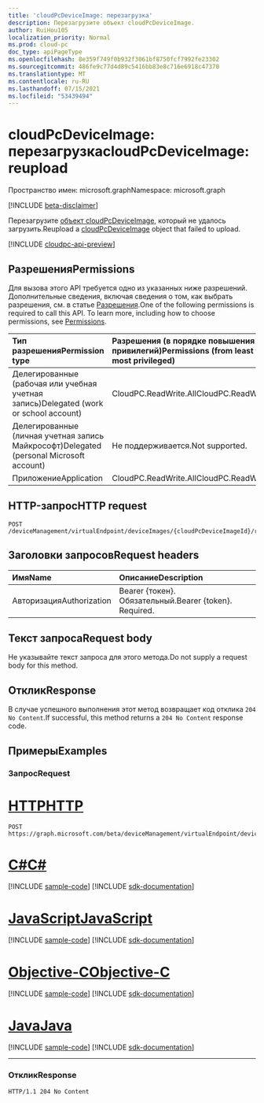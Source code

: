 ```yaml
---
title: 'cloudPcDeviceImage: перезагрузка'
description: Перезагрузите объект cloudPcDeviceImage.
author: RuiHou105
localization_priority: Normal
ms.prod: cloud-pc
doc_type: apiPageType
ms.openlocfilehash: 8e359f749f0b932f3061bf8750fcf7992fe23302
ms.sourcegitcommit: 486fe9c77d4d89c5416bb83e8c716e6918c47370
ms.translationtype: MT
ms.contentlocale: ru-RU
ms.lasthandoff: 07/15/2021
ms.locfileid: "53439494"
---
```

# <a name="cloudpcdeviceimage-reupload"></a><span data-ttu-id="ce9fc-103">cloudPcDeviceImage: перезагрузка</span><span class="sxs-lookup"><span data-stu-id="ce9fc-103">cloudPcDeviceImage: reupload</span></span>

<span data-ttu-id="ce9fc-104">Пространство имен: microsoft.graph</span><span class="sxs-lookup"><span data-stu-id="ce9fc-104">Namespace: microsoft.graph</span></span>

[!INCLUDE [beta-disclaimer](../../includes/beta-disclaimer.md)]

<span data-ttu-id="ce9fc-105">Перезагрузите [объект cloudPcDeviceImage,](../resources/cloudpcdeviceimage.md) который не удалось загрузить.</span><span class="sxs-lookup"><span data-stu-id="ce9fc-105">Reupload a [cloudPcDeviceImage](../resources/cloudpcdeviceimage.md) object that failed to upload.</span></span>

[!INCLUDE [cloudpc-api-preview](../../includes/cloudpc-api-preview.md)]
## <a name="permissions"></a><span data-ttu-id="ce9fc-106">Разрешения</span><span class="sxs-lookup"><span data-stu-id="ce9fc-106">Permissions</span></span>

<span data-ttu-id="ce9fc-p101">Для вызова этого API требуется одно из указанных ниже разрешений. Дополнительные сведения, включая сведения о том, как выбрать разрешения, см. в статье [Разрешения](/graph/permissions-reference).</span><span class="sxs-lookup"><span data-stu-id="ce9fc-p101">One of the following permissions is required to call this API. To learn more, including how to choose permissions, see [Permissions](/graph/permissions-reference).</span></span>

|<span data-ttu-id="ce9fc-109">Тип разрешения</span><span class="sxs-lookup"><span data-stu-id="ce9fc-109">Permission type</span></span>|<span data-ttu-id="ce9fc-110">Разрешения (в порядке повышения привилегий)</span><span class="sxs-lookup"><span data-stu-id="ce9fc-110">Permissions (from least to most privileged)</span></span>|
|:---|:---|
|<span data-ttu-id="ce9fc-111">Делегированные (рабочая или учебная учетная запись)</span><span class="sxs-lookup"><span data-stu-id="ce9fc-111">Delegated (work or school account)</span></span>|<span data-ttu-id="ce9fc-112">CloudPC.ReadWrite.All</span><span class="sxs-lookup"><span data-stu-id="ce9fc-112">CloudPC.ReadWrite.All</span></span>|
|<span data-ttu-id="ce9fc-113">Делегированные (личная учетная запись Майкрософт)</span><span class="sxs-lookup"><span data-stu-id="ce9fc-113">Delegated (personal Microsoft account)</span></span>|<span data-ttu-id="ce9fc-114">Не поддерживается.</span><span class="sxs-lookup"><span data-stu-id="ce9fc-114">Not supported.</span></span>|
|<span data-ttu-id="ce9fc-115">Приложение</span><span class="sxs-lookup"><span data-stu-id="ce9fc-115">Application</span></span>|<span data-ttu-id="ce9fc-116">CloudPC.ReadWrite.All</span><span class="sxs-lookup"><span data-stu-id="ce9fc-116">CloudPC.ReadWrite.All</span></span>|

## <a name="http-request"></a><span data-ttu-id="ce9fc-117">HTTP-запрос</span><span class="sxs-lookup"><span data-stu-id="ce9fc-117">HTTP request</span></span>

<!-- {
  "blockType": "ignored"
}
-->

``` http
POST /deviceManagement/virtualEndpoint/deviceImages/{cloudPcDeviceImageId}/reupload
```

## <a name="request-headers"></a><span data-ttu-id="ce9fc-118">Заголовки запросов</span><span class="sxs-lookup"><span data-stu-id="ce9fc-118">Request headers</span></span>

|<span data-ttu-id="ce9fc-119">Имя</span><span class="sxs-lookup"><span data-stu-id="ce9fc-119">Name</span></span>|<span data-ttu-id="ce9fc-120">Описание</span><span class="sxs-lookup"><span data-stu-id="ce9fc-120">Description</span></span>|
|:---|:---|
|<span data-ttu-id="ce9fc-121">Авторизация</span><span class="sxs-lookup"><span data-stu-id="ce9fc-121">Authorization</span></span>|<span data-ttu-id="ce9fc-p102">Bearer {токен}. Обязательный.</span><span class="sxs-lookup"><span data-stu-id="ce9fc-p102">Bearer {token}. Required.</span></span>|

## <a name="request-body"></a><span data-ttu-id="ce9fc-124">Текст запроса</span><span class="sxs-lookup"><span data-stu-id="ce9fc-124">Request body</span></span>

<span data-ttu-id="ce9fc-125">Не указывайте текст запроса для этого метода.</span><span class="sxs-lookup"><span data-stu-id="ce9fc-125">Do not supply a request body for this method.</span></span>

## <a name="response"></a><span data-ttu-id="ce9fc-126">Отклик</span><span class="sxs-lookup"><span data-stu-id="ce9fc-126">Response</span></span>

<span data-ttu-id="ce9fc-127">В случае успешного выполнения этот метод возвращает код отклика `204 No Content`.</span><span class="sxs-lookup"><span data-stu-id="ce9fc-127">If successful, this method returns a `204 No Content` response code.</span></span>

## <a name="examples"></a><span data-ttu-id="ce9fc-128">Примеры</span><span class="sxs-lookup"><span data-stu-id="ce9fc-128">Examples</span></span>

### <a name="request"></a><span data-ttu-id="ce9fc-129">Запрос</span><span class="sxs-lookup"><span data-stu-id="ce9fc-129">Request</span></span>


# <a name="http"></a>[<span data-ttu-id="ce9fc-130">HTTP</span><span class="sxs-lookup"><span data-stu-id="ce9fc-130">HTTP</span></span>](#tab/http)
<!-- {
  "blockType": "request",
  "name": "reupload_deviceimages_from_virtualendpoint"
}
-->

``` http
POST https://graph.microsoft.com/beta/deviceManagement/virtualEndpoint/deviceImages/{cloudPcDeviceImageId}/reupload
```
# <a name="c"></a>[<span data-ttu-id="ce9fc-131">C#</span><span class="sxs-lookup"><span data-stu-id="ce9fc-131">C#</span></span>](#tab/csharp)
[!INCLUDE [sample-code](../includes/snippets/csharp/reupload-deviceimages-from-virtualendpoint-csharp-snippets.md)]
[!INCLUDE [sdk-documentation](../includes/snippets/snippets-sdk-documentation-link.md)]

# <a name="javascript"></a>[<span data-ttu-id="ce9fc-132">JavaScript</span><span class="sxs-lookup"><span data-stu-id="ce9fc-132">JavaScript</span></span>](#tab/javascript)
[!INCLUDE [sample-code](../includes/snippets/javascript/reupload-deviceimages-from-virtualendpoint-javascript-snippets.md)]
[!INCLUDE [sdk-documentation](../includes/snippets/snippets-sdk-documentation-link.md)]

# <a name="objective-c"></a>[<span data-ttu-id="ce9fc-133">Objective-C</span><span class="sxs-lookup"><span data-stu-id="ce9fc-133">Objective-C</span></span>](#tab/objc)
[!INCLUDE [sample-code](../includes/snippets/objc/reupload-deviceimages-from-virtualendpoint-objc-snippets.md)]
[!INCLUDE [sdk-documentation](../includes/snippets/snippets-sdk-documentation-link.md)]

# <a name="java"></a>[<span data-ttu-id="ce9fc-134">Java</span><span class="sxs-lookup"><span data-stu-id="ce9fc-134">Java</span></span>](#tab/java)
[!INCLUDE [sample-code](../includes/snippets/java/reupload-deviceimages-from-virtualendpoint-java-snippets.md)]
[!INCLUDE [sdk-documentation](../includes/snippets/snippets-sdk-documentation-link.md)]

---


### <a name="response"></a><span data-ttu-id="ce9fc-135">Отклик</span><span class="sxs-lookup"><span data-stu-id="ce9fc-135">Response</span></span>

<!-- {
  "blockType": "response",
  "truncated": true
}
-->

``` http
HTTP/1.1 204 No Content
```
